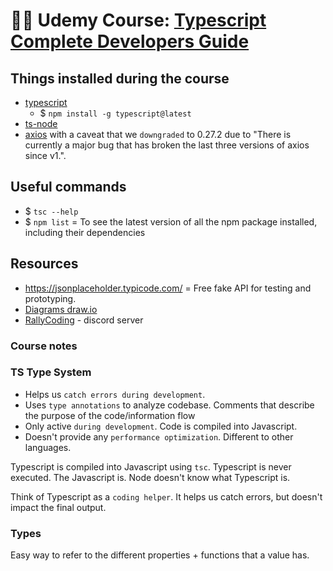 # 👩‍💻 Udemy Course: [Typescript Complete Developers Guide](https://www.udemy.com/course/typescript-the-complete-developers-guide)

## Things installed during the course

- [typescript](https://www.npmjs.com/package/typescript)
  - $ `npm install -g typescript@latest`
- [ts-node](https://www.npmjs.com/package/ts-node)
- [axios](https://www.npmjs.com/package/axios) with a caveat that we `downgraded` to 0.27.2 due to "There is currently a major bug that has broken the last three versions of axios since v1.".

## Useful commands

- $ `tsc --help`
- $ `npm list` = To see the latest version of all the npm package installed, including their dependencies

## Resources

- https://jsonplaceholder.typicode.com/ = Free fake API for testing and prototyping.
- [Diagrams draw.io](https://www.drawio.com/)
- [RallyCoding](https://discord.com/channels/797239171730505839/797239171730505842) - discord server

### Course notes

### TS Type System

- Helps us `catch errors during development`.
- Uses `type annotations` to analyze codebase. Comments that describe the purpose of the code/information flow
- Only active `during development`. Code is compiled into Javascript.
- Doesn't provide any `performance optimization`. Different to other languages.

Typescript is compiled into Javascript using `tsc`. Typescript is never executed. The Javascript is. Node doesn't know what Typescript is.

Think of Typescript as a `coding helper`. It helps us catch errors, but doesn't impact the final output.

### Types

Easy way to refer to the different properties + functions that a value has.

